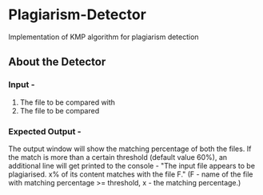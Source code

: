 # Plagiarism-Detector
Implementation of KMP algorithm for plagiarism detection

## About the Detector

### Input -
1. The file to be compared with <br>
2. The file to be compared<br>
        
### Expected Output - 
The output window will show the matching percentage of both the files. If the match is more than a certain threshold (default value 60%), an additional line will get printed to the console - "The input file appears to be plagiarised. x% of its content matches with the file F." (F - name of the file with matching percentage >= threshold, x - the matching percentage.)
